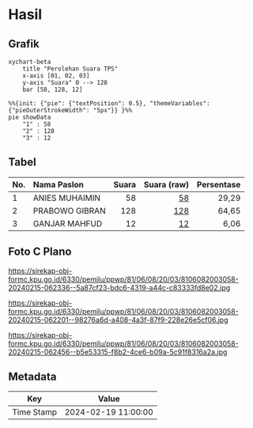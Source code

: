 # Hasil

## Grafik

```mermaid
xychart-beta
    title "Perolehan Suara TPS"
    x-axis [01, 02, 03]
    y-axis "Suara" 0 --> 128
    bar [58, 128, 12]
```

```mermaid
%%{init: {"pie": {"textPosition": 0.5}, "themeVariables": {"pieOuterStrokeWidth": "5px"}} }%%
pie showData
    "1" : 58
    "2" : 128
    "3" : 12
```

## Tabel

| No. | Nama Paslon    | Suara | Suara (raw) | Persentase |
|:--- |:-------------- | -----:| -----------:| ----------:|
| 1   | ANIES MUHAIMIN | 58    | [58][p-1]   | 29,29      |
| 2   | PRABOWO GIBRAN | 128   | [128][p-2]  | 64,65      |
| 3   | GANJAR MAHFUD  | 12    | [12][p-3]   | 6,06       |


[p-1]: https://github.com/gigit-pemilu/pemilu-2024-81-maluku/blob/main/pilpres/hitung-suara/sub/81-maluku/sub/06-seram-bagian-barat/sub/08-huamual/sub/2003-luhu/sub/058-tps/sub/paslon-1.txt
[p-2]: https://github.com/gigit-pemilu/pemilu-2024-81-maluku/blob/main/pilpres/hitung-suara/sub/81-maluku/sub/06-seram-bagian-barat/sub/08-huamual/sub/2003-luhu/sub/058-tps/sub/paslon-2.txt
[p-3]: https://github.com/gigit-pemilu/pemilu-2024-81-maluku/blob/main/pilpres/hitung-suara/sub/81-maluku/sub/06-seram-bagian-barat/sub/08-huamual/sub/2003-luhu/sub/058-tps/sub/paslon-3.txt

## Foto C Plano

https://sirekap-obj-formc.kpu.go.id/6330/pemilu/ppwp/81/06/08/20/03/8106082003058-20240215-062336--5a87cf23-bdc6-4319-a44c-c83333fd8e02.jpg

https://sirekap-obj-formc.kpu.go.id/6330/pemilu/ppwp/81/06/08/20/03/8106082003058-20240215-062201--98276a6d-a408-4a3f-87f9-228e26e5cf06.jpg

https://sirekap-obj-formc.kpu.go.id/6330/pemilu/ppwp/81/06/08/20/03/8106082003058-20240215-062456--b5e53315-f8b2-4ce6-b09a-5c91f8316a2a.jpg


## Metadata

| Key        | Value               |
| ---------- | ------------------- |
| Time Stamp | 2024-02-19 11:00:00 |




